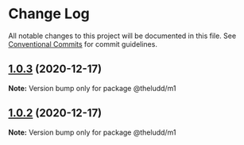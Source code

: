 # Change Log

All notable changes to this project will be documented in this file.
See [Conventional Commits](https://conventionalcommits.org) for commit guidelines.

## [1.0.3](https://github.com/TheLudd/lernatest/compare/@theludd/m1@1.0.2...@theludd/m1@1.0.3) (2020-12-17)

**Note:** Version bump only for package @theludd/m1





## [1.0.2](https://github.com/TheLudd/lernatest/compare/@theludd/m1@1.0.1...@theludd/m1@1.0.2) (2020-12-17)

**Note:** Version bump only for package @theludd/m1
